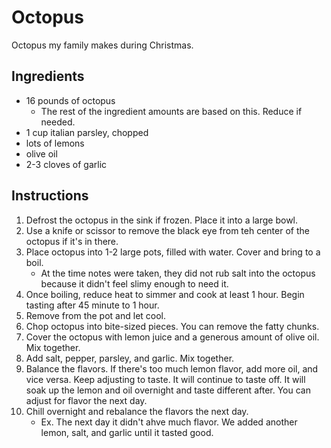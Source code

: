 # Octopus

Octopus my family makes during Christmas.

## Ingredients

- 16 pounds of octopus
    - The rest of the ingredient amounts are based on this. Reduce if needed.
- 1 cup italian parsley, chopped
- lots of lemons
- olive oil
- 2-3 cloves of garlic

## Instructions

1. Defrost the octopus in the sink if frozen. Place it into a large bowl.
2. Use a knife or scissor to remove the black eye from teh center of the octopus if it's in there.
3. Place octopus into 1-2 large pots, filled with water. Cover and bring to a boil. 
    - At the time notes were taken, they did not rub salt into the octopus because it didn't feel slimy enough to need it. 
4. Once boiling, reduce heat to simmer and cook at least 1 hour. Begin tasting after 45 minute to 1 hour.
5. Remove from the pot and let cool. 
6. Chop octopus into bite-sized pieces. You can remove the fatty chunks.
7. Cover the octopus with lemon juice and a generous amount of olive oil. Mix together.
8. Add salt, pepper, parsley, and garlic. Mix together.
9. Balance the flavors. If there's too much lemon flavor, add more oil, and vice versa. Keep adjusting to taste. It will continue to taste off. It will soak up the lemon and oil overnight and taste different after. You can adjust for flavor the next day.
10. Chill overnight and rebalance the flavors the next day.
    - Ex. The next day it didn't ahve much flavor. We added another lemon, salt, and garlic until it tasted good.
